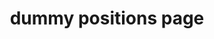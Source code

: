 ---
title: dummy positions page
sections:
   - type: positions_slider
     title: Available Positions
     positions:
      - title_1: Dusted DD
        content_1: >-
          Lorem ipsum dolor sit amet, consectetur adipiscing elit. Enim integer augue justo morbi ut arcu, diam, luctus ante. Velit tristique risus sit dignissim nam lacus, id molestie velit.
        title_2: External VP
        content_2: >-
          Lorem ipsum dolor sit amet, consectetur adipiscing elit. Enim integer augue justo morbi ut arcu, diam, luctus ante. Velit tristique risus sit dignissim nam lacus, id molestie velit.
      - title_1: Ex CEO
        content_1: >-
          Lorem ipsum dolor sit amet, consectetur adipiscing elit. Enim integer augue justo morbi ut arcu, diam, luctus ante. Velit tristique risus sit dignissim nam lacus, id molestie velit.
template: advanced
---